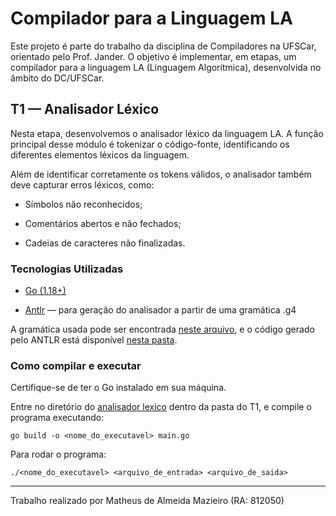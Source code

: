 # Compilador para a Linguagem LA
Este projeto é parte do trabalho da disciplina de Compiladores na UFSCar, orientado pelo Prof. Jander. O objetivo é implementar, em etapas, um compilador para a linguagem LA (Linguagem Algorítmica), desenvolvida no âmbito do DC/UFSCar.

## T1 — Analisador Léxico
Nesta etapa, desenvolvemos o analisador léxico da linguagem LA. A função principal desse módulo é tokenizar o código-fonte, identificando os diferentes elementos léxicos da linguagem.

Além de identificar corretamente os tokens válidos, o analisador também deve capturar erros léxicos, como:

- Símbolos não reconhecidos;

- Comentários abertos e não fechados;

- Cadeias de caracteres não finalizadas.

### Tecnologias Utilizadas
- [Go (1.18+)](https://go.dev)

- [Antlr](https://www.antlr.org/) — para geração do analisador a partir de uma gramática .g4

A gramática usada pode ser encontrada [neste arquivo](https://github.com/Matheus-Mazieiro/Compiladores/blob/master/T1%20-%20Analisador%20Lexico/go-lexer/CalcLexer.g4), e o código gerado pelo ANTLR está disponível [nesta pasta](https://github.com/Matheus-Mazieiro/Compiladores/tree/master/T1%20-%20Analisador%20Lexico/go-lexer/lexer).

### Como compilar e executar
Certifique-se de ter o Go instalado em sua máquina.

Entre no diretório do [analisador lexico](https://github.com/Matheus-Mazieiro/Compiladores/tree/master/T1%20-%20Analisador%20Lexico/go-lexer) dentro da pasta do T1, e compile o programa executando:
```
go build -o <nome_do_executavel> main.go
```

Para rodar o programa:
```
./<nome_do_executavel> <arquivo_de_entrada> <arquivo_de_saida>
```

---

Trabalho realizado por Matheus de Almeida Mazieiro (RA: 812050)
